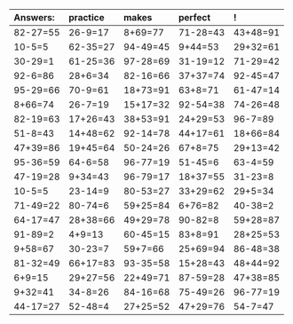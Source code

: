 | Answers: | practice | makes | perfect | ! |
| :--- | :--- | :--- | :--- | :--- |
| 82-27=55 | 26-9=17 | 8+69=77 | 71-28=43 | 43+48=91 | 
| 10-5=5 | 62-35=27 | 94-49=45 | 9+44=53 | 29+32=61 | 
| 30-29=1 | 61-25=36 | 97-28=69 | 31-19=12 | 71-29=42 | 
| 92-6=86 | 28+6=34 | 82-16=66 | 37+37=74 | 92-45=47 | 
| 95-29=66 | 70-9=61 | 18+73=91 | 63+8=71 | 61-47=14 | 
| 8+66=74 | 26-7=19 | 15+17=32 | 92-54=38 | 74-26=48 | 
| 82-19=63 | 17+26=43 | 38+53=91 | 24+29=53 | 96-7=89 | 
| 51-8=43 | 14+48=62 | 92-14=78 | 44+17=61 | 18+66=84 | 
| 47+39=86 | 19+45=64 | 50-24=26 | 67+8=75 | 29+13=42 | 
| 95-36=59 | 64-6=58 | 96-77=19 | 51-45=6 | 63-4=59 | 
| 47-19=28 | 9+34=43 | 96-79=17 | 18+37=55 | 31-23=8 | 
| 10-5=5 | 23-14=9 | 80-53=27 | 33+29=62 | 29+5=34 | 
| 71-49=22 | 80-74=6 | 59+25=84 | 6+76=82 | 40-38=2 | 
| 64-17=47 | 28+38=66 | 49+29=78 | 90-82=8 | 59+28=87 | 
| 91-89=2 | 4+9=13 | 60-45=15 | 83+8=91 | 28+25=53 | 
| 9+58=67 | 30-23=7 | 59+7=66 | 25+69=94 | 86-48=38 | 
| 81-32=49 | 66+17=83 | 93-35=58 | 15+28=43 | 48+44=92 | 
| 6+9=15 | 29+27=56 | 22+49=71 | 87-59=28 | 47+38=85 | 
| 9+32=41 | 34-8=26 | 84-16=68 | 75-49=26 | 96-77=19 | 
| 44-17=27 | 52-48=4 | 27+25=52 | 47+29=76 | 54-7=47 | 
